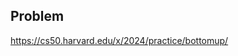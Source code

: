 <h2 tabindex="-1" class="heading-element" dir="auto">Problem</h2>


https://cs50.harvard.edu/x/2024/practice/bottomup/
